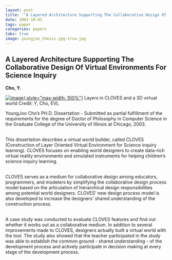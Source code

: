 ```yaml
---
layout: post
title: '"A Layered Architecture Supporting The Collaborative Design Of Virtual Environments For Science Inquiry"'
date: 2003-10-01
tags: paper
categories: papers
tabs: true
image: youngjoo_thesis.jpg-srcw.jpg
---
```


## A Layered Architecture Supporting The Collaborative Design Of Virtual Environments For Science Inquiry
**Cho, Y.**


[![image](https://www.evl.uic.edu/output/originals/youngjoo_thesis.jpg-srcw.jpg){:style="max-width: 100%"}](https://www.evl.uic.edu/output/originals/youngjoo_thesis.jpg-srcw.jpg)
Layers in CLOVES and a 3D virtual world
Credit: Y, Cho, EVL

YoungJoo Cho&rsquo;s PH.D. Dissertation - Submitted as partial fulfillment of the requirements for the degree of Doctor of Philosophy in Computer Science in the Graduate College of the University of Illinois at Chicago, 2003.<br><br>

This dissertation describes a virtual world builder, called CLOVES (Construction of Layer Oriented Virtual Environment for Science inquiry learning). CLOVES focuses on enabling world designers to create data-rich virtual reality environments and simulated instruments for helping children&rsquo;s science inquiry learning.<br><br>

CLOVES serves as a medium for collaborative design among educators, programmers, and modelers by simplifying the collaborative design process model based on the articulation of hierarchical design responsibilities among potential world designers. CLOVES&rsquo; new design process model is also developed to increase the designers&rsquo; shared understanding of the construction process.<br><br>

A case study was conducted to evaluate CLOVES features and find out whether it works out as a collaborative medium. In addition to several improvements made to CLOVES, designers actually built a virtual world with the tool. The study also showed that the teacher participated in the study was able to establish the common ground - shared understanding - of the development process and actively participate in decision making at every stage of the development process.